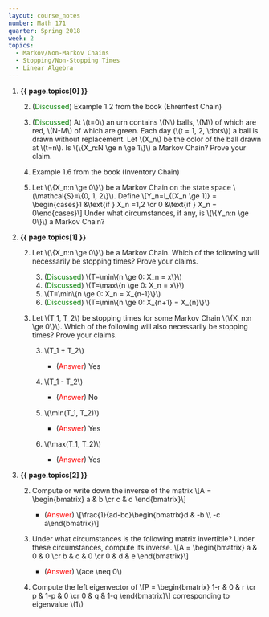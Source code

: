 ```yaml
---
layout: course_notes
number: Math 171
quarter: Spring 2018
week: 2
topics:
  - Markov/Non-Markov Chains
  - Stopping/Non-Stopping Times
  - Linear Algebra
---
```


1. **{{ page.topics[0] }}**

    2. (<font color="green">Discussed</font>) Example 1.2 from the book (Ehrenfest Chain)

    2. (<font color="green">Discussed</font>) At \\(t=0\\) an urn contains \\(N\\) balls, \\(M\\) of which are red, \\(N-M\\) of which are green. Each day (\\(t = 1, 2, \dots\\)) a ball is drawn without replacement. Let \\(X\_n\\) be the color of the ball drawn at \\(t=n\\). Is \\(\\{X\_n:N \ge n \ge 1\\}\\) a Markov Chain? Prove your claim.

    2. Example 1.6 from the book (Inventory Chain)

    2. Let \\(\\{X\_n:n \ge 0\\}\\) be a Markov Chain on the state space \\(\mathcal{S}=\\{0, 1, 2\\}\\). Define \\[Y\_n=I\_{\[X\_n \ge 1\]} = \begin{cases}1 &\text{if } X\_n =1,2  \cr 0 &\text{if } X\_n = 0\end{cases}\\] Under what circumstances, if any, is \\(\\{Y\_n:n \ge 0\\}\\) a Markov Chain?

1. **{{ page.topics[1] }}**

    2. Let \\(\\{X\_n:n \ge 0\\}\\) be a Markov Chain. Which of the following will necessarily be stopping times? Prove your claims.

        3. (<font color="green">Discussed</font>) \\(T=\min\\{n \ge 0: X\_n = x\\}\\)
        3. (<font color="green">Discussed</font>) \\(T=\max\\{n \ge 0: X\_n = x\\}\\)
        3. \\(T=\min\\{n \ge 0: X\_n = X\_{n-1}\\}\\)
        3. (<font color="green">Discussed</font>) \\(T=\min\\{n \ge 0: X\_{n+1} = X\_{n}\\}\\)

    2. Let \\(T\_1, T\_2\\) be stopping times for some Markov Chain \\(\\{X\_n:n \ge 0\\}\\). Which of the following will also necessarily be stopping times? Prove your claims.

        3. \\(T\_1 + T\_2\\)

            * (<font color="red">Answer</font>) Yes

        3. \\(T\_1 - T\_2\\)

            * (<font color="red">Answer</font>) No

        3. \\(\min(T\_1, T\_2)\\)

            * (<font color="red">Answer</font>) Yes

        3. \\(\max(T\_1, T\_2)\\)

            * (<font color="red">Answer</font>) Yes

1. **{{ page.topics[2] }}**

	2. Compute or write down the inverse of the matrix \\[A = \begin{bmatrix} a & b \cr c & d \end{bmatrix}\\]

        * (<font color="red">Answer</font>) \\[\frac{1}{ad-bc}\begin{bmatrix}d & -b \\\\ -c a\end{bmatrix}\\]

	2. Under what circumstances is the following matrix invertible? Under these circumstances, compute its inverse. \\[A = \begin{bmatrix} a & 0 & 0 \cr b & c & 0 \cr 0 & d & e \end{bmatrix}\\]

        * (<font color="red">Answer</font>) \\(ace \neq 0\\)

    2. Compute the left eigenvector of \\[P = \begin{bmatrix} 1-r & 0 & r \cr p & 1-p & 0 \cr 0 & q & 1-q \end{bmatrix}\\] corresponding to eigenvalue \\(1\\)